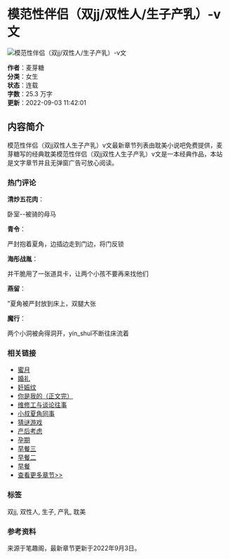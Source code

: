 # 模范性伴侣（双jj/双性人/生子产乳）-v文

![模范性伴侣（双jj/双性人/生子产乳）-v文](https://www.tokew.com/bookimg/113/113952.jpg)

**作者**：麦芽糖  
**分类**：女生  
**状态**：连载  
**字数**：25.3 万字  
**更新**：2022-09-03 11:42:01  

## 内容简介

模范性伴侣（双jj双性人生子产乳）v文最新章节列表由耽美小说吧免费提供，麦芽糖写的经典耽美模范性伴侣（双jj双性人生子产乳）v文是一本经典作品，本站是文字章节并且无弹窗广告可放心阅读。 

### 热门评论

**清炒五花肉**：

卧室--被骑的母马

**青令**：

严封抱着夏角，边插边走到门边，将门反锁

**海彤战胤**：

并干脆用了一张道具卡，让两个小孩不要再来找他们

**燕留**：

”夏角被严封放到床上，双腿大张

**魔行**：

两个小洞被肏得洞开，yín\_shuǐ不断往床流着

### 相关链接

- [蜜月](/bqg/105927/140.html)
- [婚礼](/bqg/105927/139.html)
- [妊娠纹](/bqg/105927/138.html)
- [你是我的（正文完）](/bqg/105927/137.html)
- [维修工与谈论往事](/bqg/105927/136.html)
- [小叔夏角同事](/bqg/105927/135.html)
- [猜谜游戏](/bqg/105927/134.html)
- [产后考虑](/bqg/105927/133.html)
- [孕期](/bqg/105927/132.html)
- [早餐三](/bqg/105927/131.html)
- [早餐二](/bqg/105927/130.html)
- [早餐](/bqg/105927/129.html)
- [查看更多章节>>](/bqg/105927/list.html)

### 标签

双jj, 双性人, 生子, 产乳, 耽美

### 参考资料

来源于笔趣阁，最新章节更新于2022年9月3日。